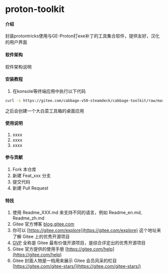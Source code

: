 # proton-toolkit

#### 介绍
封装protontricks使用与GE-Proton打exe补丁的工具集合软件，提供友好，汉化的用户界面

#### 软件架构
软件架构说明


#### 安装教程

1.  在konsole等终端应用中执行以下代码
```bash
curl -s https://gitee.com/cabbage-v50-steamdeck/cabbage-toolkit/raw/master/install/cmdline_installer.sh | bash
```
之后会创建一个大白菜工具箱的桌面应用



#### 使用说明

1.  xxxx
2.  xxxx
3.  xxxx

#### 参与贡献

1.  Fork 本仓库
2.  新建 Feat_xxx 分支
3.  提交代码
4.  新建 Pull Request


#### 特技

1.  使用 Readme\_XXX.md 来支持不同的语言，例如 Readme\_en.md, Readme\_zh.md
2.  Gitee 官方博客 [blog.gitee.com](https://blog.gitee.com)
3.  你可以 [https://gitee.com/explore](https://gitee.com/explore) 这个地址来了解 Gitee 上的优秀开源项目
4.  [GVP](https://gitee.com/gvp) 全称是 Gitee 最有价值开源项目，是综合评定出的优秀开源项目
5.  Gitee 官方提供的使用手册 [https://gitee.com/help](https://gitee.com/help)
6.  Gitee 封面人物是一档用来展示 Gitee 会员风采的栏目 [https://gitee.com/gitee-stars/](https://gitee.com/gitee-stars/)
